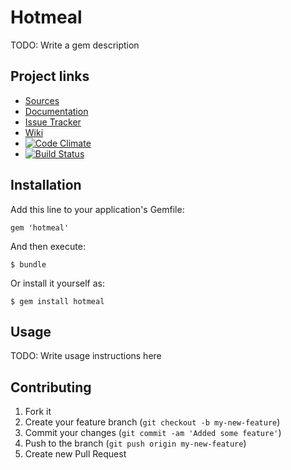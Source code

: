 # Hotmeal

TODO: Write a gem description

## Project links

* [Sources](https://github.com/alsemyonov/hotmeal)
* [Documentation](http://rubydoc.info/gems/hotmeal)
* [Issue Tracker](https://github.com/alsemyonov/hotmeal/issues)
* [Wiki](https://github.com/alsemyonov/hotmeal/wiki)
* [![Code Climate](https://codeclimate.com/badge.png)](https://codeclimate.com/github/alsemyonov/hotmeal)
* [![Build Status](https://travis-ci.org/alsemyonov/hotmeal.png?branch=master)](http://travis-ci.org/alsemyonov/hotmeal)

## Installation

Add this line to your application's Gemfile:

    gem 'hotmeal'

And then execute:

    $ bundle

Or install it yourself as:

    $ gem install hotmeal

## Usage

TODO: Write usage instructions here

## Contributing

1. Fork it
2. Create your feature branch (`git checkout -b my-new-feature`)
3. Commit your changes (`git commit -am 'Added some feature'`)
4. Push to the branch (`git push origin my-new-feature`)
5. Create new Pull Request
